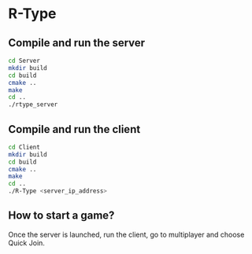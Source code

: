 # R-Type

## Compile and run the server

```bash
cd Server
mkdir build
cd build
cmake ..
make
cd ..
./rtype_server
```

## Compile and run the client

```bash
cd Client
mkdir build
cd build
cmake ..
make
cd ..
./R-Type <server_ip_address>
```

## How to start a game?

Once the server is launched, run the client, go to multiplayer and choose Quick Join.
